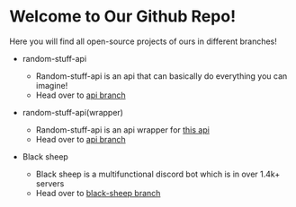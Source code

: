 # Welcome to Our Github Repo!
Here you will find all open-source projects of ours in different branches!

* random-stuff-api 
  * Random-stuff-api is an api that can basically do everything you can imagine!
  * Head over to [api branch](https://github.com/pgamerxstudio/projects/tree/api)     
  
* random-stuff-api(wrapper) 
  * Random-stuff-api is an api wrapper for [this api](https://api.pgamerx.com/)
  * Head over to [api branch](https://github.com/pgamerxstudio/projects/tree/api-wrapper)        
   
* Black sheep
  * Black sheep is a multifunctional discord bot which is in over 1.4k+ servers
  * Head over to [black-sheep branch](https://github.com/pgamerxstudio/projects/tree/black-sheep)
  
